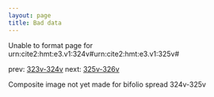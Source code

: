 ```yaml
---
layout: page
title: Bad data
---
```


Unable to format page for urn:cite2:hmt:e3.v1:324v#urn:cite2:hmt:e3.v1:325v#

prev: [323v-324v](../323v-324v/) next: [325v-326v](../325v-326v/)

Composite image not yet made for bifolio spread 324v-325v


